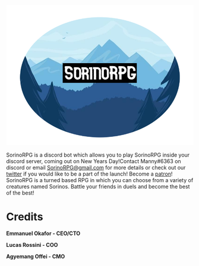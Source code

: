 ![Image](https://raw.githubusercontent.com/SorinoRPG/SorinoRPG/main/SornioLogo.png)

SorinoRPG is a discord bot which allows you to play SorinoRPG inside your discord server, coming out on New Years Day!Contact Manny#6363 on discord or email SorinoRPG@gmail.com for more details or check out our [twitter](https://twitter.com/RpgSorino) if you would like to be a part of the launch! Become a [patron](https://www.patreon.com/sorinorpg)! 
SorinoRPG is a turned based RPG in which you can choose from a variety of creatures named Sorinos. Battle your friends in duels and become the best of the best!

# Credits

  **Emmanuel Okafor - CEO/CTO**
  
  **Lucas Rossini - COO**
 
  **Agyemang Offei - CMO**
 
 
